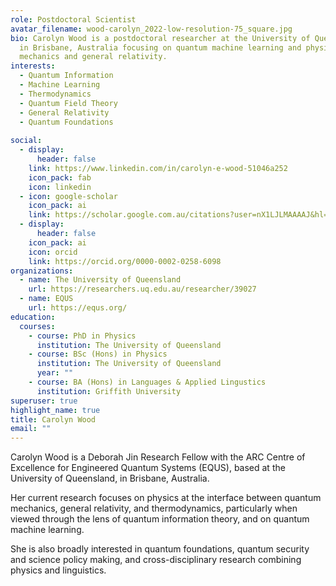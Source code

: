 ```yaml
---
role: Postdoctoral Scientist
avatar_filename: wood-carolyn_2022-low-resolution-75_square.jpg
bio: Carolyn Wood is a postdoctoral researcher at the University of Queensland,
  in Brisbane, Australia focusing on quantum machine learning and physics at the interface between quantum
  mechanics and general relativity.
interests:
  - Quantum Information
  - Machine Learning
  - Thermodynamics
  - Quantum Field Theory
  - General Relativity
  - Quantum Foundations
 
social:
  - display:
      header: false
    link: https://www.linkedin.com/in/carolyn-e-wood-51046a252
    icon_pack: fab
    icon: linkedin
  - icon: google-scholar
    icon_pack: ai
    link: https://scholar.google.com.au/citations?user=nX1LJLMAAAAJ&hl=en
  - display:
      header: false
    icon_pack: ai
    icon: orcid
    link: https://orcid.org/0000-0002-0258-6098
organizations:
  - name: The University of Queensland
    url: https://researchers.uq.edu.au/researcher/39027
  - name: EQUS
    url: https://equs.org/
education:
  courses:
    - course: PhD in Physics
      institution: The University of Queensland
    - course: BSc (Hons) in Physics
      institution: The University of Queensland
      year: ""
    - course: BA (Hons) in Languages & Applied Lingustics
      institution: Griffith University
superuser: true
highlight_name: true
title: Carolyn Wood
email: ""
---
```

Carolyn Wood is a Deborah Jin Research Fellow with the ARC Centre of Excellence for Engineered Quantum Systems (EQUS), based at the University of Queensland, in Brisbane, Australia. 

Her current research focuses on physics at the interface between quantum mechanics, general relativity, and thermodynamics, particularly when viewed through the lens of quantum information theory, and on quantum machine learning.

She is also broadly interested in quantum foundations, quantum security and science policy making, and cross-disciplinary research combining physics and linguistics.

